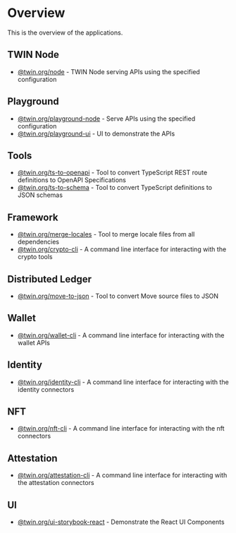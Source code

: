 # Overview

This is the overview of the applications.

## TWIN Node

- [@twin.org/node](pkgs/node/apps/node/index.md) - TWIN Node serving APIs using the specified configuration

## Playground

- [@twin.org/playground-node](pkgs/playground/apps/playground-node/index.md) - Serve APIs using the specified configuration
- [@twin.org/playground-ui](pkgs/playground/apps/playground-ui/index.md) - UI to demonstrate the APIs

## Tools

- [@twin.org/ts-to-openapi](pkgs/tools/apps/ts-to-openapi/index.md) - Tool to convert TypeScript REST route definitions to OpenAPI Specifications
- [@twin.org/ts-to-schema](pkgs/tools/apps/ts-to-schema/index.md) - Tool to convert TypeScript definitions to JSON schemas

## Framework

- [@twin.org/merge-locales](pkgs/framework/apps/merge-locales/index.md) - Tool to merge locale files from all dependencies
- [@twin.org/crypto-cli](pkgs/framework/apps/crypto-cli/index.md) - A command line interface for interacting with the crypto tools

## Distributed Ledger

- [@twin.org/move-to-json](pkgs/dlt/apps/move-to-json/index.md) - Tool to convert Move source files to JSON

## Wallet

- [@twin.org/wallet-cli](pkgs/wallet/apps/wallet-cli/index.md) - A command line interface for interacting with the wallet APIs

## Identity

- [@twin.org/identity-cli](pkgs/identity/apps/identity-cli/index.md) - A command line interface for interacting with the identity connectors

## NFT

- [@twin.org/nft-cli](pkgs/nft/apps/nft-cli/index.md) - A command line interface for interacting with the nft connectors

## Attestation

- [@twin.org/attestation-cli](pkgs/attestation/apps/attestation-cli/index.md) - A command line interface for interacting with the attestation connectors

## UI

- [@twin.org/ui-storybook-react](pkgs/ui/apps/ui-storybook-react/index.md) - Demonstrate the React UI Components
